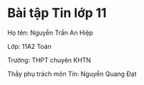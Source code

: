 # Bài tập Tin lớp 11
Họ tên: Nguyễn Trần An Hiệp

Lớp: 11A2 Toán

Trường: THPT chuyên KHTN

Thầy phụ trách môn Tin: Nguyễn Quang Đạt